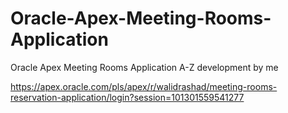 # Oracle-Apex-Meeting-Rooms-Application
Oracle Apex Meeting Rooms Application A-Z development by me

https://apex.oracle.com/pls/apex/r/walidrashad/meeting-rooms-reservation-application/login?session=101301559541277
